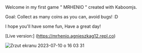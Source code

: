 Welcome in my first game " MRHENIO " created with Kaboomjs.

Goal: Collect as many coins as you can, avoid bugs! :D

I hope you'll have some fun,
Have a great day! 

[Live version:] (https://mrhenio.agnieszkag12.repl.co)



![Zrzut ekranu 2023-07-10 o 16 03 31](https://github.com/agnieszkaguszta/MrHenio/assets/114815166/5e2354f9-932a-4211-a1b4-a7703882ffa2)
